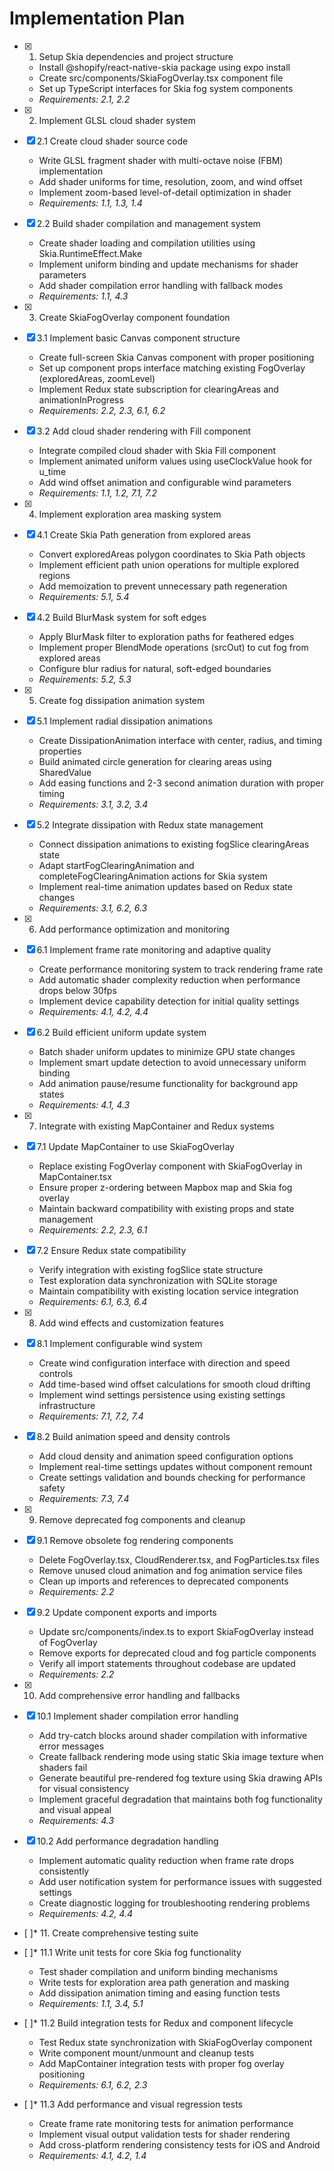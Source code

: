 # Implementation Plan

- [x] 1. Setup Skia dependencies and project structure
  - Install @shopify/react-native-skia package using expo install
  - Create src/components/SkiaFogOverlay.tsx component file
  - Set up TypeScript interfaces for Skia fog system components
  - _Requirements: 2.1, 2.2_

- [x] 2. Implement GLSL cloud shader system
- [x] 2.1 Create cloud shader source code
  - Write GLSL fragment shader with multi-octave noise (FBM) implementation
  - Add shader uniforms for time, resolution, zoom, and wind offset
  - Implement zoom-based level-of-detail optimization in shader
  - _Requirements: 1.1, 1.3, 1.4_

- [x] 2.2 Build shader compilation and management system
  - Create shader loading and compilation utilities using Skia.RuntimeEffect.Make
  - Implement uniform binding and update mechanisms for shader parameters
  - Add shader compilation error handling with fallback modes
  - _Requirements: 1.1, 4.3_

- [x] 3. Create SkiaFogOverlay component foundation
- [x] 3.1 Implement basic Canvas component structure
  - Create full-screen Skia Canvas component with proper positioning
  - Set up component props interface matching existing FogOverlay (exploredAreas, zoomLevel)
  - Implement Redux state subscription for clearingAreas and animationInProgress
  - _Requirements: 2.2, 2.3, 6.1, 6.2_

- [x] 3.2 Add cloud shader rendering with Fill component
  - Integrate compiled cloud shader with Skia Fill component
  - Implement animated uniform values using useClockValue hook for u_time
  - Add wind offset animation and configurable wind parameters
  - _Requirements: 1.1, 1.2, 7.1, 7.2_

- [x] 4. Implement exploration area masking system
- [x] 4.1 Create Skia Path generation from explored areas
  - Convert exploredAreas polygon coordinates to Skia Path objects
  - Implement efficient path union operations for multiple explored regions
  - Add memoization to prevent unnecessary path regeneration
  - _Requirements: 5.1, 5.4_

- [x] 4.2 Build BlurMask system for soft edges
  - Apply BlurMask filter to exploration paths for feathered edges
  - Implement proper BlendMode operations (srcOut) to cut fog from explored areas
  - Configure blur radius for natural, soft-edged boundaries
  - _Requirements: 5.2, 5.3_

- [x] 5. Create fog dissipation animation system
- [x] 5.1 Implement radial dissipation animations
  - Create DissipationAnimation interface with center, radius, and timing properties
  - Build animated circle generation for clearing areas using SharedValue
  - Add easing functions and 2-3 second animation duration with proper timing
  - _Requirements: 3.1, 3.2, 3.4_

- [x] 5.2 Integrate dissipation with Redux state management
  - Connect dissipation animations to existing fogSlice clearingAreas state
  - Adapt startFogClearingAnimation and completeFogClearingAnimation actions for Skia system
  - Implement real-time animation updates based on Redux state changes
  - _Requirements: 3.1, 6.2, 6.3_

- [x] 6. Add performance optimization and monitoring
- [x] 6.1 Implement frame rate monitoring and adaptive quality
  - Create performance monitoring system to track rendering frame rate
  - Add automatic shader complexity reduction when performance drops below 30fps
  - Implement device capability detection for initial quality settings
  - _Requirements: 4.1, 4.2, 4.4_

- [x] 6.2 Build efficient uniform update system
  - Batch shader uniform updates to minimize GPU state changes
  - Implement smart update detection to avoid unnecessary uniform binding
  - Add animation pause/resume functionality for background app states
  - _Requirements: 4.1, 4.3_

- [x] 7. Integrate with existing MapContainer and Redux systems
- [x] 7.1 Update MapContainer to use SkiaFogOverlay
  - Replace existing FogOverlay component with SkiaFogOverlay in MapContainer.tsx
  - Ensure proper z-ordering between Mapbox map and Skia fog overlay
  - Maintain backward compatibility with existing props and state management
  - _Requirements: 2.2, 2.3, 6.1_

- [x] 7.2 Ensure Redux state compatibility
  - Verify integration with existing fogSlice state structure
  - Test exploration data synchronization with SQLite storage
  - Maintain compatibility with existing location service integration
  - _Requirements: 6.1, 6.3, 6.4_

- [x] 8. Add wind effects and customization features
- [x] 8.1 Implement configurable wind system
  - Create wind configuration interface with direction and speed controls
  - Add time-based wind offset calculations for smooth cloud drifting
  - Implement wind settings persistence using existing settings infrastructure
  - _Requirements: 7.1, 7.2, 7.4_

- [x] 8.2 Build animation speed and density controls
  - Add cloud density and animation speed configuration options
  - Implement real-time settings updates without component remount
  - Create settings validation and bounds checking for performance safety
  - _Requirements: 7.3, 7.4_

- [x] 9. Remove deprecated fog components and cleanup
- [x] 9.1 Remove obsolete fog rendering components
  - Delete FogOverlay.tsx, CloudRenderer.tsx, and FogParticles.tsx files
  - Remove unused cloud animation and fog animation service files
  - Clean up imports and references to deprecated components
  - _Requirements: 2.2_

- [x] 9.2 Update component exports and imports
  - Update src/components/index.ts to export SkiaFogOverlay instead of FogOverlay
  - Remove exports for deprecated cloud and fog particle components
  - Verify all import statements throughout codebase are updated
  - _Requirements: 2.2_

- [x] 10. Add comprehensive error handling and fallbacks
- [x] 10.1 Implement shader compilation error handling
  - Add try-catch blocks around shader compilation with informative error messages
  - Create fallback rendering mode using static Skia image texture when shaders fail
  - Generate beautiful pre-rendered fog texture using Skia drawing APIs for visual consistency
  - Implement graceful degradation that maintains both fog functionality and visual appeal
  - _Requirements: 4.3_

- [x] 10.2 Add performance degradation handling
  - Implement automatic quality reduction when frame rate drops consistently
  - Add user notification system for performance issues with suggested settings
  - Create diagnostic logging for troubleshooting rendering problems
  - _Requirements: 4.2, 4.4_

- [ ]* 11. Create comprehensive testing suite
- [ ]* 11.1 Write unit tests for core Skia fog functionality
  - Test shader compilation and uniform binding mechanisms
  - Write tests for exploration area path generation and masking
  - Add dissipation animation timing and easing function tests
  - _Requirements: 1.1, 3.4, 5.1_

- [ ]* 11.2 Build integration tests for Redux and component lifecycle
  - Test Redux state synchronization with SkiaFogOverlay component
  - Write component mount/unmount and cleanup tests
  - Add MapContainer integration tests with proper fog overlay positioning
  - _Requirements: 6.1, 6.2, 2.3_

- [ ]* 11.3 Add performance and visual regression tests
  - Create frame rate monitoring tests for animation performance
  - Implement visual output validation tests for shader rendering
  - Add cross-platform rendering consistency tests for iOS and Android
  - _Requirements: 4.1, 4.2, 1.4_